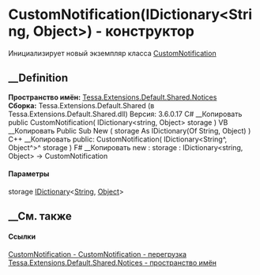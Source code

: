 # CustomNotification(IDictionary<String, Object>) - конструктор
Инициализирует новый экземпляр класса
[CustomNotification](T_Tessa_Extensions_Default_Shared_Notices_CustomNotification.htm)
##  __Definition
 **Пространство имён:**
[Tessa.Extensions.Default.Shared.Notices](N_Tessa_Extensions_Default_Shared_Notices.htm)  
 **Сборка:** Tessa.Extensions.Default.Shared (в
Tessa.Extensions.Default.Shared.dll) Версия: 3.6.0.17
C# __Копировать
     public CustomNotification(
    	IDictionary<string, Object> storage
    )
VB __Копировать
     Public Sub New ( 
    	storage As IDictionary(Of String, Object)
    )
C++ __Копировать
     public:
    CustomNotification(
    	IDictionary<String^, Object^>^ storage
    )
F# __Копировать
     new : 
            storage : IDictionary<string, Object> -> CustomNotification
#### Параметры
storage
[IDictionary](https://learn.microsoft.com/dotnet/api/system.collections.generic.idictionary-2)<[String](https://learn.microsoft.com/dotnet/api/system.string),
[Object](https://learn.microsoft.com/dotnet/api/system.object)>
## __См. также
#### Ссылки
[CustomNotification -
](T_Tessa_Extensions_Default_Shared_Notices_CustomNotification.htm)
[CustomNotification -
перегрузка](Overload_Tessa_Extensions_Default_Shared_Notices_CustomNotification__ctor.htm)
[Tessa.Extensions.Default.Shared.Notices - пространство
имён](N_Tessa_Extensions_Default_Shared_Notices.htm)
